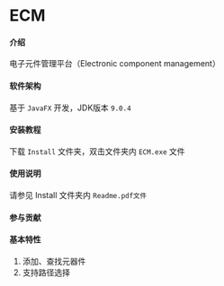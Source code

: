 # ECM

#### 介绍
电子元件管理平台（Electronic component management）
<br>

#### 软件架构
基于 `JavaFX` 开发，JDK版本 `9.0.4`


#### 安装教程

下载 `Install` 文件夹，双击文件夹内 `ECM.exe` 文件

#### 使用说明

请参见 Install 文件夹内 `Readme.pdf文件`

#### 参与贡献


#### 基本特性
1. 添加、查找元器件
2. 支持路径选择

